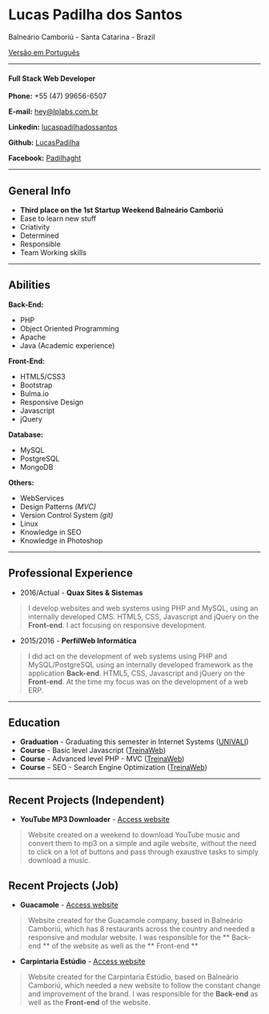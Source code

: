 # Lucas Padilha dos Santos
Balneário Camboriú - Santa Catarina - Brazil

[Versão em Português](https://github.com/LucasPadilha/curriculo/blob/master/pt-BR.md)

---

#### Full Stack Web Developer

**Phone:** +55 (47) 99656-6507

**E-mail:** [hey@lplabs.com.br](mailto:hey@lplabs.com.br)

**Linkedin:** [lucaspadilhadossantos](https://www.linkedin.com/in/lucaspadilhadossantos/)

**Github:** [LucasPadilha](https://www.github.com/LucasPadilha)

**Facebook:** [Padilhaght](https://www.facebook.com/padilhaght)

---

## General Info

* **Third place on the 1st Startup Weekend Balneário Camboriú**
* Ease to learn new stuff
* Criativity
* Determined
* Responsible
* Team Working skills

---

## Abilities

**Back-End:**
* PHP
* Object Oriented Programming
* Apache
* Java (Academic experience)

**Front-End:**
* HTML5/CSS3
* Bootstrap
* Bulma.io
* Responsive Design
* Javascript
* jQuery

**Database:**
* MySQL
* PostgreSQL
* MongoDB

**Others:**
* WebServices
* Design Patterns *(MVC)*
* Version Control System *(git)*
* Linux
* Knowledge in SEO
* Knowledge in Photoshop

---

## Professional Experience

* 2016/Actual - **Quax Sites & Sistemas**
> I develop websites and web systems using PHP and MySQL, using an internally developed CMS. HTML5, CSS, Javascript and jQuery on the **Front-end**. I act focusing on responsive development.

* 2015/2016 - **PerfilWeb Informática**
> I did act on the development of web systems using PHP and MySQL/PostgreSQL using an internally developed framework as the application **Back-end**. HTML5, CSS, Javascript and jQuery on the **Front-end**. At the time my focus was on the development of a web ERP.
---

## Education

* **Graduation** - Graduating this semester in Internet Systems ([UNIVALI](http://univali.br))
* **Course** - Basic level Javascript ([TreinaWeb](https://www.treinaweb.com.br/))
* **Course** - Advanced level PHP - MVC ([TreinaWeb](https://www.treinaweb.com.br/))
* **Course** – SEO - Search Engine Optimization ([TreinaWeb](https://www.treinaweb.com.br/))

---

## Recent Projects (Independent)

* **YouTube MP3 Downloader** - [Access website](https://lucaspadilha.me/youtube-downloader)

> Website created on a weekend to download YouTube music and convert them to mp3 on a simple and agile website, without the need to click on a lot of buttons and pass through exaustive tasks to simply download a music.

## Recent Projects (Job)

* **Guacamole** - [Access website](http://guacamolemex.com.br/)

> Website created for the Guacamole company, based in Balneário Camboriú, which has 8 restaurants across the country and needed a responsive and modular website. I was responsible for the ** Back-end ** of the website as well as the ** Front-end **

* **Carpintaria Estúdio** - [Access website](http://carpintariaestudio.com/)

> Website created for the Carpintaria Estúdio, based on Balneário Camboriú, which needed a new website to follow the constant change and improvement of the brand. I was responsible for the **Back-end** as well as the **Front-end** of the website.

